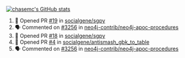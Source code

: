 [![chasemc's GitHub stats](https://github-readme-stats.vercel.app/api?username=chasemc)](https://github.com/anuraghazra/github-readme-stats)


<!--START_SECTION:activity-->
1. 💪 Opened PR [#19](https://github.com/socialgene/sgpy/pull/19) in [socialgene/sgpy](https://github.com/socialgene/sgpy)
2. 🗣 Commented on [#3256](https://github.com/neo4j-contrib/neo4j-apoc-procedures/issues/3256) in [neo4j-contrib/neo4j-apoc-procedures](https://github.com/neo4j-contrib/neo4j-apoc-procedures)
3. 💪 Opened PR [#18](https://github.com/socialgene/sgpy/pull/18) in [socialgene/sgpy](https://github.com/socialgene/sgpy)
4. 💪 Opened PR [#4](https://github.com/socialgene/antismash_gbk_to_table/pull/4) in [socialgene/antismash_gbk_to_table](https://github.com/socialgene/antismash_gbk_to_table)
5. 🗣 Commented on [#3256](https://github.com/neo4j-contrib/neo4j-apoc-procedures/issues/3256) in [neo4j-contrib/neo4j-apoc-procedures](https://github.com/neo4j-contrib/neo4j-apoc-procedures)
<!--END_SECTION:activity-->
